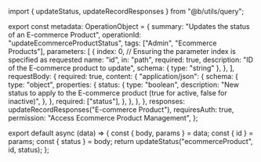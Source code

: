 import { updateStatus, updateRecordResponses } from "@b/utils/query";

export const metadata: OperationObject = {
  summary: "Updates the status of an E-commerce Product",
  operationId: "updateEcommerceProductStatus",
  tags: ["Admin", "Ecommerce Products"],
  parameters: [
    {
      index: 0, // Ensuring the parameter index is specified as requested
      name: "id",
      in: "path",
      required: true,
      description: "ID of the E-commerce product to update",
      schema: { type: "string" },
    },
  ],
  requestBody: {
    required: true,
    content: {
      "application/json": {
        schema: {
          type: "object",
          properties: {
            status: {
              type: "boolean",
              description:
                "New status to apply to the E-commerce product (true for active, false for inactive)",
            },
          },
          required: ["status"],
        },
      },
    },
  },
  responses: updateRecordResponses("E-commerce Product"),
  requiresAuth: true,
  permission: "Access Ecommerce Product Management",
};

export default async (data) => {
  const { body, params } = data;
  const { id } = params;
  const { status } = body;
  return updateStatus("ecommerceProduct", id, status);
};
